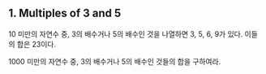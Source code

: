 ## 1. Multiples of 3 and 5

10 미만의 자연수 중, 3의 배수거나 5의 배수인 것을 나열하면 3, 5, 6, 9가 있다. 이들의 합은 23이다.

1000 미만의 자연수 중, 3의 배수거나 5의 배수인 것들의 합을 구하여라.
